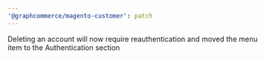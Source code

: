 ```yaml
---
'@graphcommerce/magento-customer': patch
---
```


Deleting an account will now require reauthentication and moved the menu item to the Authentication section

